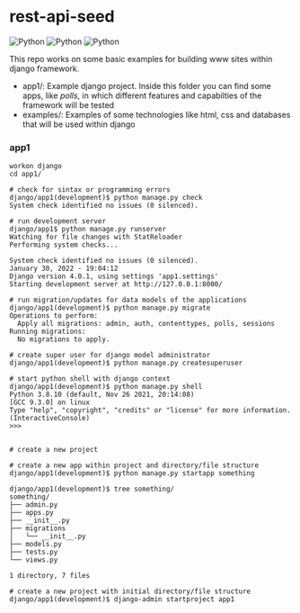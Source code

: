 # rest-api-seed
![Python](https://img.shields.io/badge/django-v4.0.1-orange)
![Python](https://img.shields.io/badge/python-v3.8.10-blue)
![Python](https://img.shields.io/badge/platform-linux--64%7Cwin--64-lightgrey)

This repo works on some basic examples for building www sites within django framework.

- app1/: Example django project. Inside this folder you can find some apps, like *polls*, in which different features and capabilties of the framework will be tested
- examples/: Examples of some technologies like html, css and databases that will be used within django

### app1

```
workon django
cd app1/

# check for sintax or programming errors
django/app1(development)$ python manage.py check
System check identified no issues (0 silenced).

# run development server
django/app1$ python manage.py runserver
Watching for file changes with StatReloader
Performing system checks...

System check identified no issues (0 silenced).
January 30, 2022 - 19:04:12
Django version 4.0.1, using settings 'app1.settings'
Starting development server at http://127.0.0.1:8000/

# run migration/updates for data models of the applications
django/app1(development)$ python manage.py migrate
Operations to perform:
  Apply all migrations: admin, auth, contenttypes, polls, sessions
Running migrations:
  No migrations to apply.

# create super user for django model administrator
django/app1(development)$ python manage.py createsuperuser

# start python shell with django context
django/app1(development)$ python manage.py shell
Python 3.8.10 (default, Nov 26 2021, 20:14:08) 
[GCC 9.3.0] on linux
Type "help", "copyright", "credits" or "license" for more information.
(InteractiveConsole)
>>> 


# create a new project

# create a new app within project and directory/file structure
django/app1(development)$ python manage.py startapp something

django/app1(development)$ tree something/
something/
├── admin.py
├── apps.py
├── __init__.py
├── migrations
│   └── __init__.py
├── models.py
├── tests.py
└── views.py

1 directory, 7 files

# create a new project with initial directory/file structure
django/app1(development)$ django-admin startproject app1
```
